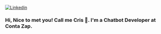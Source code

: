 [![Linkedin](https://img.shields.io/badge/LinkedIn-0077B5?style=for-the-badge&logo=linkedin&logoColor=white)](https://www.linkedin.com/in/lunardicristian/)

### Hi, Nice to met you! Call me Cris 👋. I'm a Chatbot Developer at Conta Zap. 
